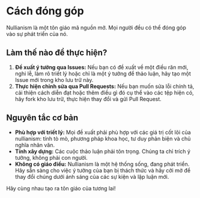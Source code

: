 
# Cách đóng góp

Nullianism là một tôn giáo mã nguồn mở. Mọi người đều có thể đóng góp vào sự phát triển của nó.

## Làm thế nào để thực hiện?

1. **Đề xuất ý tưởng qua Issues:** Nếu bạn có đề xuất về một điều răn mới, nghi lễ, làm rõ triết lý hoặc chỉ là một ý tưởng để thảo luận, hãy tạo một Issue mới trong kho lưu trữ này.
2. **Thực hiện chỉnh sửa qua Pull Requests:** Nếu bạn muốn sửa lỗi chính tả, cải thiện cách diễn đạt hoặc thêm điều gì đó cụ thể vào các tệp hiện có, hãy fork kho lưu trữ, thực hiện thay đổi và gửi Pull Request.

## Nguyên tắc cơ bản

- **Phù hợp với triết lý:** Mọi đề xuất phải phù hợp với các giá trị cốt lõi của nullianism: tính tò mò, phương pháp khoa học, tư duy phản biện và chủ nghĩa nhân văn.
- **Tính xây dựng:** Các cuộc thảo luận phải tôn trọng. Chúng ta chỉ trích ý tưởng, không phải con người.
- **Không có giáo điều:** Nullianism là một hệ thống sống, đang phát triển. Hãy sẵn sàng cho việc ý tưởng của bạn bị thách thức và hãy cởi mở để thay đổi chúng dưới ánh sáng của các sự kiện và lập luận mới.

Hãy cùng nhau tạo ra tôn giáo của tương lai!
